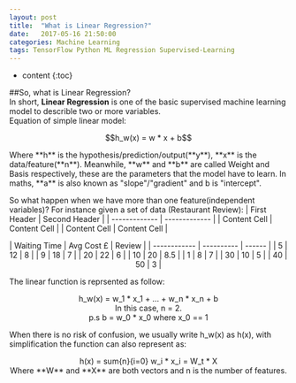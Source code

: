 ```yaml
---
layout: post
title:  "What is Linear Regression?"
date:   2017-05-16 21:50:00
categories: Machine Learning
tags: TensorFlow Python ML Regression Supervised-Learning
---
```


* content
{:toc}

##So, what is Linear Regression?<br>
In short, **Linear Regression** is one of the basic supervised machine learning model to describle two or more variables.<br>
Equation of simple linear model:
<p align="center">
	$$h_w(x) = w * x + b$$
</p>
Where **h** is the hypothesis/prediction/output(**y**), **x** is the data/feature(**n**). Meanwhile, **w** and **b** are called Weight and Basis respectively, these are the parameters that the model have to learn. In maths, **a** is also known as "slope"/"gradient" and b is "intercept".

So what happen when we have more than one feature(independent variables)?
For instance given a set of data (Restaurant Review):
| First Header  | Second Header |
| ------------- | ------------- |
| Content Cell  | Content Cell  |
| Content Cell  | Content Cell  |
<p align="center">
| Waiting Time | Avg Cost £ | Review |
| ------------ | ---------- | ------ |
|      5       |     12     |    8   |
|      9       |     18     |    7   |
|     20       |     22     |    6   |
|     10       |     20     |   8.5  |
|      1       |      8     |    7   |
|     30       |     10     |    5   |
|     40       |     50     |    3   |
</p>
The linear function is reprsented as follow:
<p align="center">
	h_w(x) = w_1 * x_1 + ... + w_n * x_n + b 
	<br>
	In this case, n = 2.<br>
	p.s b = w_0 * x_0 where x_0 == 1
</p>
When there is no risk of confusion, we usually write h_w(x) as h(x), with simplification the function can also represent as:
<p align="center">
	h(x) = sum{n}{i=0} w_i * x_i = W_t * X
	<br>
	Where **W** and **X** are both vectors and n is the number of features.
</p>




